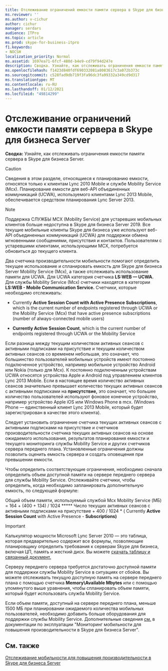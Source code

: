 ```yaml
---
title: Отслеживание ограничений емкости памяти сервера в Skype для бизнеса Server
ms.reviewer: ''
ms.author: v-cichur
author: cichur
manager: serdars
audience: ITPro
ms.topic: article
ms.prod: skype-for-business-itpro
f1.keywords:
- NOCSH
localization_priority: Normal
ms.assetid: 1697ea71-6fcf-480d-b4e9-cd79f94d247e
description: Сводка. Узнайте, как отслеживать ограничения емкости памяти сервера в Skype для бизнеса Server.
ms.openlocfilehash: f1423d840fdf690332081a8083617c3a072b373c
ms.sourcegitcommit: c528fad9db719f3fa96dc3fa99332a349cd9d317
ms.translationtype: MT
ms.contentlocale: ru-RU
ms.lasthandoff: 01/12/2021
ms.locfileid: "49814299"
---
```

# <a name="monitor-for-server-memory-capacity-limits-in-skype-for-business-server"></a>Отслеживание ограничений емкости памяти сервера в Skype для бизнеса Server
 
**Сводка:** Узнайте, как отслеживать ограничения емкости памяти сервера в Skype для бизнеса Server.
  
> [!CAUTION]
> Сведения в этом разделе, относящиеся к планированию емкости, относятся только к клиентам Lync 2010 Mobile и службе Mobility Service (Mcx). Планирование емкости для веб-API объединенных коммуникаций (UCWA), используемого клиентами Lync 2013 Mobile, обеспечивается средством планирования Lync Server 2013. 

> [!NOTE]
> Поддержка СЛУЖБЫ MCX (Mobility Service) для устаревших мобильных клиентов больше недоступна в Skype для бизнеса Server 2019. Все текущие мобильные клиенты Skype для бизнеса уже используют веб-API объединенных коммуникаций (UCWA) для поддержки обмена мгновенными сообщениями, присутствия и контактов. Пользователям с устаревшими клиентами, использующими MCX, потребуется обновиться до текущего клиента.
  
Два счетчика производительности мобильности помогают определить текущее использование и спланировать емкость для Skype для бизнеса Server Mobility Service (Mcx), а также отслеживать использование памяти для UCWA. Для UCWA категория счетчика **LS:WEB — UCWA.** Для службы Mobility Service (Mcx) счетчики находятся в категории **LS:WEB - Mobile Communication Service.** Счетчики, которые необходимо отслеживать:
  
- Currently **Active Session Count with Active Presence Subscriptions**, which is the current number of endpoints registered through UCWA or the Mobility Service (Mcx) that have active presence subscriptions (number of always-connected mobile users)
    
- **Currently Active Session Count**, which is the current number of endpoints registered through UCWA or the Mobility Service
    
Если разница  между текущим количеством активных  сеансов с активными подписками на присутствие и текущим количеством активных сеансов со временем небольшая, это означает, что большинство пользователей мобильных устройств имеют постоянно подключенное устройство, например мобильное устройство Android или Nokia (только для Mcx). К постоянно подключенным устройствам UCWA относятся устройства Apple и Android под управлением клиентов Lync 2013 Mobile. Если  в настоящее время количество активных сеансов значительно превышает количество текущих активных сеансов с активными подписками на **присутствие,** это означает, что большее количество пользователей используют фоновое конечное устройство, например устройство Apple iOS или Windows Phone в mcx. (Windows Phone — единственный клиент Lync 2013 Mobile, который будет зарегистрирован в качестве этого клиента).
  
Следует установить ограничение счетчика текущих активных сеансов  с активными подписками на присутствие и счетчиков производительности счетчика текущих активных сеансов на основе ожидаемого использования, результатов планирования емкости и текущего мониторинга службы Mobility Service и других счетчиков сервера переднего плана.  Установленные ограничения должны позволить оценить емкость сервера и создать оповещения при превышении емкости.
  
Чтобы определить соответствующие ограничения, необходимо сначала определить объем доступной памяти на сервере переднего сервера для службы Mobility Service. Отслеживайте счетчики, чтобы определить, когда необходимо запланировать дополнительную емкость, по следующей формуле:
  
Общий объем памяти, используемый службой Mcx Mobility Service (МБ) = 164 + (400 + 134) / 1024 ***** Число текущих активных сеансов с активными подписками на присутствие + 400 / 1024 * ( Currently **Active Session Count** with Active Presence  -  **Subscriptions)**
  
> [!IMPORTANT]
> Калькулятор мощности Microsoft Lync Server 2010 — это таблица, которая предварительно содержит все формулы, позволяющие планировщику определить требования к серверам Skype для бизнеса, включая ЦП, память и жесткий диск. Вы можете [скачать таблицу и связанный документ.](https://go.microsoft.com/fwlink/p/?LinkID=212657) 
  
Серверу переднего сервера требуется достаточно доступной памяти для поддержки службы Mobility Service в ситуациях от сбойов. Вы можете отслеживать текущую доступную память на сервере переднего плана с помощью счетчика **Memory\Available Mbytes** или с помощью упомянутого выше уравнения, чтобы спланировать объем памяти, который будет использовать служба Mobility Service.
  
Если объем памяти, доступный на сервере переднего плана, меньше 1500 МБ при планировании ожидаемого количества мобильных пользователей, необходимо добавить больше оборудования для поддержки службы Mobility Service. Дополнительные сведения [см.](monitor-mobility-performance.md) в документации по эксплуатации "Мониторинг мобильности для повышения производительности в Skype для бизнеса Server".
  
## <a name="see-also"></a>См. также

[Отслеживание мобильности для повышения производительности в Skype для бизнеса Server](monitor-mobility-performance.md)
